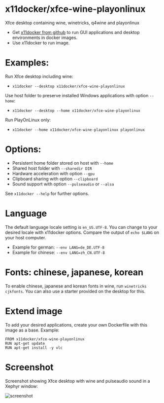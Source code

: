 # x11docker/xfce-wine-playonlinux

Xfce desktop containing wine, winetricks, q4wine and playonlinux

 - Get [x11docker from github](https://github.com/mviereck/x11docker) to run GUI applications and desktop environments in docker images.
 - Use x11docker to run image. 

# Examples:
Run Xfce desktop including wine:
  - `x11docker --desktop x11docker/xfce-wine-playonlinux`

Use host folder to preserve installed Windows applications with option `--home`: 
  - `x11docker --desktop --home x11docker/xfce-wine-playonlinux`

Run PlayOnLinux only:
  - `x11docker --home x11docker/xfce-wine-playonlinux playonlinux`

# Options:
 - Persistent home folder stored on host with   `--home`
 - Shared host folder with                      `--sharedir DIR`
 - Hardware acceleration with option            `--gpu`
 - Clipboard sharing with option                `--clipboard`
 - Sound support with option                    `--pulseaudio` or `--alsa`
 
See `x11docker --help` for further options.

# Language
The default language locale setting is `en_US.UTF-8`. You can change to your desired locale with x11docker options. Compare the output of `echo $LANG` on your host computer.
 - Example for german: `--env LANG=de_DE.UTF-8`
 - Example for chinese: `--env LANG=zh_CN.UTF-8`
 
# Fonts: chinese, japanese, korean
To enable chinese, japanese and korean fonts in wine, run `winetricks cjkfonts`. You can also use a starter provided on the desktop  for this. 

# Extend image
To add your desired applications, create your own Dockerfile with this image as a base. Example:
```
FROM x11docker/xfce-wine-playonlinux
RUN apt-get update
RUN apt-get install -y vlc
```
 # Screenshot
 Screenshot showing Xfce desktop with wine and pulseaudio sound in a Xephyr window:
 
 ![screenshot](https://raw.githubusercontent.com/mviereck/x11docker/screenshots/screenshot-xfce-wine-playonlinux.png "xfce-wine-playonlinux desktop running in Xephyr window using x11docker")

